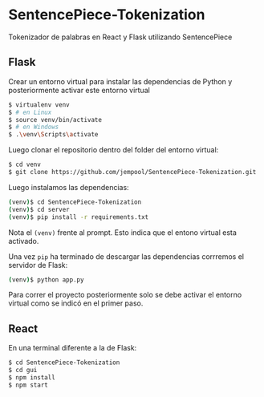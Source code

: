 # SentencePiece-Tokenization
Tokenizador de palabras en React y Flask utilizando SentencePiece

## Flask

Crear un entorno virtual para instalar las dependencias de Python y posteriormente activar este entorno virtual

```sh
$ virtualenv venv
$ # en Linux 
$ source venv/bin/activate
$ # en Windows 
$ .\venv\Scripts\activate
```

Luego clonar el repositorio dentro del folder del entorno virtual:

```sh
$ cd venv
$ git clone https://github.com/jempool/SentencePiece-Tokenization.git
```


Luego instalamos las dependencias:

```sh
(venv)$ cd SentencePiece-Tokenization
(venv)$ cd server
(venv)$ pip install -r requirements.txt
```
Nota el `(venv)` frente al prompt. Esto indica que el entono virtual esta activado.

Una vez `pip` ha terminado de descargar las dependencias corrremos el servidor de Flask:
```sh
(venv)$ python app.py
```

Para correr el proyecto posteriormente solo se debe activar el entorno virtual como se indicó en el primer paso.

## React

En una terminal diferente a la de Flask:

```sh
$ cd SentencePiece-Tokenization
$ cd gui
$ npm install
$ npm start
```
